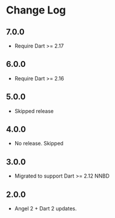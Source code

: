 # Change Log

## 7.0.0

* Require Dart >= 2.17

## 6.0.0

* Require Dart >= 2.16

## 5.0.0

* Skipped release

## 4.0.0

* No release. Skipped

## 3.0.0

* Migrated to support Dart >= 2.12 NNBD

## 2.0.0

* Angel 2 + Dart 2 updates.
